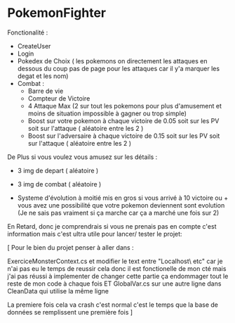 # PokemonFighter


Fonctionalité :

- CreateUser
- Login
- Pokedex de Choix ( les pokemons on directement les attaques en dessous du coup pas de page pour les attaques car il y'a marquer les degat et les nom)
- Combat :
  - Barre de vie
  - Compteur de Victoire
  - 4 Attaque Max (2 sur tout les pokemons pour plus d'amusement et moins de situation impossible à gagner ou trop simple)
  - Boost sur votre pokemon à chaque victoire de 0.05 soit sur les PV soit sur l'attaque ( aléatoire entre les 2 )
  - Boost sur l'adversaire à chaque victoire de 0.15 soit sur les PV soit sur l'attaque ( aléatoire entre les 2 )


De Plus si vous voulez vous amusez sur les détails :

- 3 img de depart ( aléatoire )
- 3 img de combat ( aléatoire )

- Systeme d'évolution à moitié mis en gros si vous arrivé à 10 victoire ou + vous avez une possibilité que votre pokemon deviennent sont evolution
(Je ne sais pas vraiment si ça marche car ça a marché une fois sur 2)


En Retard, donc je comprendrais si vous ne prenais pas en compte c'est information mais c'est ultra utile pour lancer/ tester le projet: 

[ Pour le bien du projet penser à aller dans :

ExerciceMonsterContext.cs et modifier le text entre "Localhost\\ etc" car je n'ai pas eu le temps de reussir cela donc il est fonctionelle de mon cté mais j'ai pas réussi à implementer de changer cette partie ça endommager tout le reste de mon code à chaque fois
ET
GlobalVar.cs sur une autre ligne dans CleanData qui utilise la même ligne

La premiere fois cela va crash c'est normal c'est le temps que la base de données se remplissent une première fois ]

